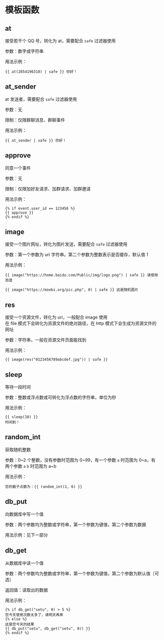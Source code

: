 # 模板函数

## at

接受若干个 QQ 号，转化为 at，需要配合 `safe` 过滤器使用

参数：数字或字符串

用法示例：

```jinja
{{ at(2854196310) | safe }} 你好！
```

## at_sender

at 发送者，需要配合 `safe` 过滤器使用

参数：无

限制：仅限群聊消息、群聊事件

用法示例：

```jinja
{{ at_sender | safe }} 你好！
```

## approve

同意一个事件

参数：无

限制：仅限加好友请求、加群请求、加群邀请

用法示例：

```jinja
{% if event.user_id == 123456 %}
{{ approve }}
{% endif %}
```

## image

接受一个图片网址，转化为图片发送，需要配合 `safe` 过滤器使用

参数：第一个参数为 uri 字符串。第二个参数为整数表示是否缓存，默认值 1

用法示例：

```jinja
{{ image("https://home.baidu.com/Public/img/logo.png") | safe }} 请使用百度
```

```jinja
{{ image("https://moebi.org/pic.php", 0) | safe }} 这是随机图片
```

## res

接受一个资源文件，转化为 uri，一般配合 image 使用  
在 file 模式下会转化为资源文件的绝对路径，在 http 模式下会生成为资源文件的网址

参数：字符串，一般在资源文件页面能找到

用法示例：

```jinja
{{ image(res("0123456789abcdef.jpg")) | safe }}
```

## sleep

等待一段时间

参数：整数或浮点数或可转化为浮点数的字符串，单位为秒

用法示例：

```jinja
{{ sleep(10) }}
时间到！
```

## random_int

获取随机整数

参数：0~2 个整数，没有参数时范围为 0~99，有一个参数 `a` 时范围为 0~a，有两个参数 `a` `b` 时范围为 a~b

用法示例：

```jinja
您的骰子点数为：{{ random_int(1, 6) }}
```

## db_put

向数据库中写一个值

参数：两个参数均为整数或字符串，第一个参数为键值，第二个参数为数据

用法示例：见下一部分

## db_get

从数据库中读一个值

参数：两个参数均为整数或字符串，第一个参数为键值，第二个参数为默认值（可选）

返回值：读取出的数据

用法示例：

```jinja
{% if db_get("setu", 0) > 5 %}
您今天使用次数太多了，请明天再来
{% else %}
这是您今天的结果
{{ db_put("setu", db_get("setu", 0)) }}
{% endif %}
```
